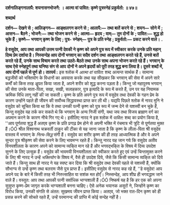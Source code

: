 **दर्शनालिङ्गनालापै: शयनासनभोजनै: ।** **आत्मा वां पावित: कृष्णे पुत्रस्नेहं प्रकुर्वतो: ॥ ४७॥** 

**शब्दार्थ** 

**दर्शन—** **देखने से** **; आलिङ्गन—** **आङ्क्षलगन करने से** **; आलापै:—** **तथा बातें करने से** **; शयन—** **सोने में** **; आसन—** **बैठने** **; भोजनै:—** **तथा भोजन करने से** **; आत्मा—** **हृदय** **; वाम्—** **तुम दोनों के** **; पावित:—** **शुद्ध हो चुके हैं** **; कृष्णे—** **भगवान् कृष्ण के लिए** **; पुत्र-** **स्नेहम्—** **पुत्र के प्रति स्नेह** **; प्रकुर्वतो:—** **प्रकट करने वाले।** **.** 

**हे वसुदेव, आप तथा आपकी उत्तम पत्नी देवकी ने कृष्ण को अपने पुत्र रूप में स्वीकार** **करके उनके प्रति महान् दिव्य प्रेम दर्शाया है। निस्सन्देह आप दोनों भगवान् का सदैव दर्शन तथा** **आङ्क्षलगन करते रहे हैं, उनसे बातें करते रहे हैं, उनके साथ विश्राम करते तथा उठते-बैठते तथा** **उनके साथ अपना भोजन करते रहे हैं। भगवान् के साथ ऐसे स्नेहपूर्ण तथा घनिष्ठ संग से आप** **दोनों ने अपने हृदयों को पूरी तरह शुद्ध बना लिया है। दूसरे शब्दों में, आप दोनों पहले से पूर्ण** **हो।** **तात्पर्य :** इस श्लोक में *आत्मा वां पावित:* शब्द अत्यन्त सार्थक हैं। सामान्य बद्धजीवों को भक्तियोग के विधानों का अवयास करके तथा यह सीखकर कि भगवान् की सेवा में अपने सारे कर्मों को किस तरह अॢपत किया जाता है, अपने शरीर को शुद्ध करना पड़ता है। किन्तु जो महापुरुष भगवान् की सेवा उनके माता-पिता, सखा, सखी, सलाहकार, पुत्र इत्यादि के रूप में करते हैं, उन पर यह नियामक क्रमिक विधि लागू नहीं की जा सकती। कृष्ण के प्रति अपने पुत्र रूप में वसुदेव तथा देवकी के गहन प्रेम के कारण उन्होंने पहले ही जीवन की सर्वोच्च सिद्धावस्था प्राप्त कर ली थी। यद्यपि पिछले श्लोक में नारद मुनि ने वसुदेव को सूचित किया था कि वे तथा उनकी पत्नी कृष्ण को पुत्र रूप में जन्म देने से यशस्वी बन चुके हैं, किन्तु वसुदेव यह तर्क कर सकते थे कि भगवान् के अन्य निजी संगी, यथा जय तथा विजय ब्राह्मण वर्ग का अपमान करने के कारण नीचे गिर गए थे। इसीलिए नारद ने इस श्लोक में *पावित:* शब्द का प्रयोग किया है, ''आप पूर्णतया शुद्ध हैं अतएव कृष्ण के प्रति प्रगाढ़ प्रेम होने से अपनी भक्ति में रंचमात्र भी त्रुटि से पूर्णतया मुक्त हैं।ÓÓ श्रील विश्वनाथ चक्रवर्ती ठाकुर की टीका से यह जाना जाता है कि कृष्ण के लीला-पिता श्री वसुदेव वास्तव में भगवान् के *नित्य-सिद्ध* संगी हैं। वसुदेव का शरीर कृष्ण की ही तरह आध्यात्मिक है और वे अपने सुन्दर पुत्र श्रीकृष्ण की सेवा करने के लिए भावमग्न रहते हैं। किन्तु नारद यह जान गये कि वसुदेव अतीव विनयशीलता के कारण अपने को सामान्य व्यकि्त मान रहे हैं और भगवद्भकि्त के विषय में दिव्य उपदेश सुनने के लिए उत्सुक हैं। वसुदेव की भावमयी विनयशीलता को स्वीकार करते हुए एवं उन्हें चिन्तामुक्त करने के लिए श्री नारद ने उन्हें *भक्तियोग* के विषय में, वैसे ही उपदेश दिये, जैसे कि किसी सामान्य व्यकि्त को दिये जाते हैं। किन्तु साथ ही नारद ने यह स्पष्ट कर दिया कि श्री वसुदेव तथा देवकी पहले से यशस्वी हैं, क्योंकि सौभाग्य से उन्हें कृष्ण तथा बलराम जैसे पुत्र प्राप्त हैं। इसीलिए वसुदेव से नारद कह रहे हैं, ''हे वसुदेव! आप अपने पद के बारे में किसी तरह भी निरुत्साहित या सशंक मत होएँ। निस्सन्देह, आप शीघ्र ही भगवद्धाम जाने वाले हैं। वस्तुत: आप तथा आपकी पत्नी सर्वाधिक भाग्यशाली हैं।ÓÓ निष्कर्ष यह है कि हर एक को अपना सुसुप्त कृष्ण-प्रेम जागृत करके भाग्यशाली बनना चाहिए। ऐसे अनेक भयानक असुरों ने, जिन्होंने कृष्ण का विरोध किया, उनकी संगति से अंतत: सुखमय जीवन प्राप्त किया। अतएव, जो भक्त रात-दिन कृष्ण को ही प्रसन्न करने की सोचते रहते हैं, उन्हें परमानन्द की प्राप्ति में कोई सन्देह नहीं है।  
